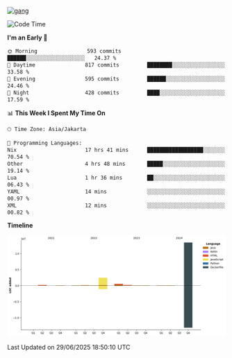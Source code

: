 <!-- [<img src='https://dev.karakun.com/assets/posts/2018-09-16-jc-java-article/3duke_suspects.jpg' alt='java'>](https://github.com/yeahbutstill) -->
[<img src='https://asset-2.tstatic.net/tribunnewswiki/foto/bank/images/Mozart.jpg' alt='gang'>](https://github.com/yeahbutstill)

<!--START_SECTION:waka-->
![Code Time](http://img.shields.io/badge/Code%20Time-3%2C349%20hrs%2054%20mins-blue)

**I'm an Early 🐤** 

```text
🌞 Morning                593 commits         ██████░░░░░░░░░░░░░░░░░░░   24.37 % 
🌆 Daytime                817 commits         ████████░░░░░░░░░░░░░░░░░   33.58 % 
🌃 Evening                595 commits         ██████░░░░░░░░░░░░░░░░░░░   24.46 % 
🌙 Night                  428 commits         ████░░░░░░░░░░░░░░░░░░░░░   17.59 % 
```


📊 **This Week I Spent My Time On** 

```text
🕑︎ Time Zone: Asia/Jakarta

💬 Programming Languages: 
Nix                      17 hrs 41 mins      ██████████████████░░░░░░░   70.54 % 
Other                    4 hrs 48 mins       █████░░░░░░░░░░░░░░░░░░░░   19.14 % 
Lua                      1 hr 36 mins        ██░░░░░░░░░░░░░░░░░░░░░░░   06.43 % 
YAML                     14 mins             ░░░░░░░░░░░░░░░░░░░░░░░░░   00.97 % 
XML                      12 mins             ░░░░░░░░░░░░░░░░░░░░░░░░░   00.82 % 
```

**Timeline**

![Lines of Code chart](https://raw.githubusercontent.com/yeahbutstill/yeahbutstill/main/assets/bar_graph.png)


 Last Updated on 29/06/2025 18:50:10 UTC
<!--END_SECTION:waka-->
